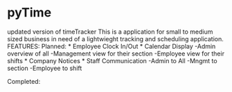 # pyTime
updated version of timeTracker
This is a application for small to medium sized business in need of a lightwieght tracking and scheduling application.
FEATURES:
  Planned:
    * Employee Clock In/Out
    * Calendar Display 
      -Admin overview of all
      -Management view for their section
      -Employee view for their shifts
    * Company Notices
    * Staff Communication
      -Admin to All
      -Mngmt to section
      -Employee to shift
      
  Completed:
